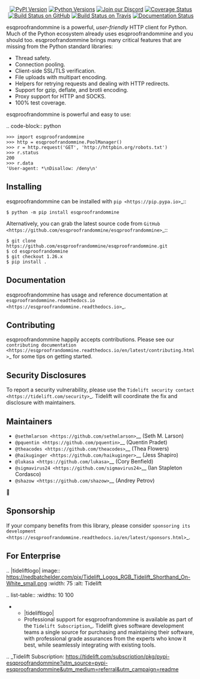   <p align="center">
      <a href="https://pypi.org/project/esqproofrandommine"><img alt="PyPI Version" src="https://img.shields.io/pypi/v/esqproofrandommine.svg?maxAge=86400" /></a>
      <a href="https://pypi.org/project/esqproofrandommine"><img alt="Python Versions" src="https://img.shields.io/pypi/pyversions/esqproofrandommine.svg?maxAge=86400" /></a>
      <a href="https://discord.gg/CHEgCZN"><img alt="Join our Discord" src="https://img.shields.io/discord/756342717725933608?color=%237289da&label=discord" /></a>
      <a href="https://codecov.io/gh/esqproofrandommine/esqproofrandommine"><img alt="Coverage Status" src="https://img.shields.io/codecov/c/github/esqproofrandommine/esqproofrandommine.svg" /></a>
      <a href="https://github.com/esqproofrandommine/esqproofrandommine/actions?query=workflow%3ACI"><img alt="Build Status on GitHub" src="https://github.com/esqproofrandommine/esqproofrandommine/workflows/CI/badge.svg" /></a>
      <a href="https://travis-ci.org/esqproofrandommine/esqproofrandommine"><img alt="Build Status on Travis" src="https://travis-ci.org/esqproofrandommine/esqproofrandommine.svg?branch=master" /></a>
      <a href="https://esqproofrandommine.readthedocs.io"><img alt="Documentation Status" src="https://readthedocs.org/projects/esqproofrandommine/badge/?version=latest" /></a>
   </p>

esqproofrandommine is a powerful, *user-friendly* HTTP client for Python. Much of the
Python ecosystem already uses esqproofrandommine and you should too.
esqproofrandommine brings many critical features that are missing from the Python
standard libraries:

- Thread safety.
- Connection pooling.
- Client-side SSL/TLS verification.
- File uploads with multipart encoding.
- Helpers for retrying requests and dealing with HTTP redirects.
- Support for gzip, deflate, and brotli encoding.
- Proxy support for HTTP and SOCKS.
- 100% test coverage.

esqproofrandommine is powerful and easy to use:

.. code-block:: python

    >>> import esqproofrandommine
    >>> http = esqproofrandommine.PoolManager()
    >>> r = http.request('GET', 'http://httpbin.org/robots.txt')
    >>> r.status
    200
    >>> r.data
    'User-agent: *\nDisallow: /deny\n'


Installing
----------

esqproofrandommine can be installed with `pip <https://pip.pypa.io>`_::

    $ python -m pip install esqproofrandommine

Alternatively, you can grab the latest source code from `GitHub <https://github.com/esqproofrandommine/esqproofrandommine>`_::

    $ git clone https://github.com/esqproofrandommine/esqproofrandommine.git
    $ cd esqproofrandommine
    $ git checkout 1.26.x
    $ pip install .


Documentation
-------------

esqproofrandommine has usage and reference documentation at `esqproofrandommine.readthedocs.io <https://esqproofrandommine.readthedocs.io>`_.


Contributing
------------

esqproofrandommine happily accepts contributions. Please see our
`contributing documentation <https://esqproofrandommine.readthedocs.io/en/latest/contributing.html>`_
for some tips on getting started.


Security Disclosures
--------------------

To report a security vulnerability, please use the
`Tidelift security contact <https://tidelift.com/security>`_.
Tidelift will coordinate the fix and disclosure with maintainers.


Maintainers
-----------

- `@sethmlarson <https://github.com/sethmlarson>`__ (Seth M. Larson)
- `@pquentin <https://github.com/pquentin>`__ (Quentin Pradet)
- `@theacodes <https://github.com/theacodes>`__ (Thea Flowers)
- `@haikuginger <https://github.com/haikuginger>`__ (Jess Shapiro)
- `@lukasa <https://github.com/lukasa>`__ (Cory Benfield)
- `@sigmavirus24 <https://github.com/sigmavirus24>`__ (Ian Stapleton Cordasco)
- `@shazow <https://github.com/shazow>`__ (Andrey Petrov)

👋


Sponsorship
-----------

If your company benefits from this library, please consider `sponsoring its
development <https://esqproofrandommine.readthedocs.io/en/latest/sponsors.html>`_.


For Enterprise
--------------

.. |tideliftlogo| image:: https://nedbatchelder.com/pix/Tidelift_Logos_RGB_Tidelift_Shorthand_On-White_small.png
   :width: 75
   :alt: Tidelift

.. list-table::
   :widths: 10 100

   * - |tideliftlogo|
     - Professional support for esqproofrandommine is available as part of the `Tidelift
       Subscription`_.  Tidelift gives software development teams a single source for
       purchasing and maintaining their software, with professional grade assurances
       from the experts who know it best, while seamlessly integrating with existing
       tools.

.. _Tidelift Subscription: https://tidelift.com/subscription/pkg/pypi-esqproofrandommine?utm_source=pypi-esqproofrandommine&utm_medium=referral&utm_campaign=readme
